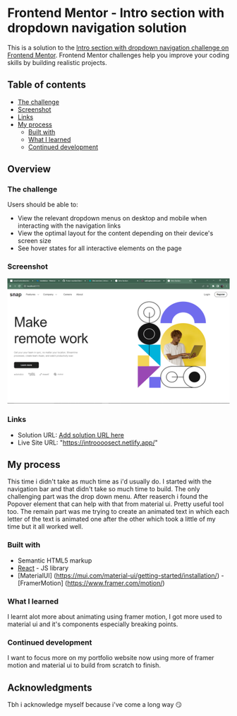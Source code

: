 # Frontend Mentor - Intro section with dropdown navigation solution

This is a solution to the
[Intro section with dropdown navigation challenge on Frontend Mentor](https://www.frontendmentor.io/challenges/intro-section-with-dropdown-navigation-ryaPetHE5).
Frontend Mentor challenges help you improve your coding skills by building
realistic projects.

## Table of contents

- [The challenge](#the-challenge)
- [Screenshot](#screenshot)
- [Links](#links)
- [My process](#my-process)
  - [Built with](#built-with)
  - [What I learned](#what-i-learned)
  - [Continued development](#continued-development)

## Overview

### The challenge

Users should be able to:

- View the relevant dropdown menus on desktop and mobile when interacting with
  the navigation links
- View the optimal layout for the content depending on their device's screen
  size
- See hover states for all interactive elements on the page

### Screenshot

![Desktop](<Screenshot (21).png>)

### Links

- Solution URL: [Add solution URL here](https://your-solution-url.com)
- Live Site URL: "https://introooosect.netlify.app/"

## My process

This time i didn't take as much time as i'd usually do. I started with the
navigation bar and that didn't take so much time to build. The only challenging
part was the drop down menu. After reaserch i found the Popover element that can
help with that from material ui. Pretty useful tool too. The remain part was me
trying to create an animated text in which each letter of the text is animated
one after the other which took a little of my time but it all worked well.

### Built with

- Semantic HTML5 markup
- [React](https://reactjs.org/) - JS library
- [MaterialUI]
  (https://mui.com/material-ui/getting-started/installation/) -[FramerMotion]
  (https://www.framer.com/motion/)

### What I learned

I learnt alot more about animating using framer motion, I got more used to
material ui and it's components especially breaking points.

### Continued development

I want to focus more on my portfolio website now using more of framer motion and
material ui to build from scratch to finish.

## Acknowledgments

Tbh i acknowledge myself because i've come a long way 😏
